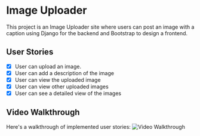 # Image Uploader

This project is an Image Uploader site where users can post an image with a caption using Django for the backend and Bootstrap to design a frontend.

## User Stories
- [x] User can upload an image. 
- [x] User can add a description of the image
- [x] User can view the uploaded image
- [x] User can view other uploaded images
- [x] User can see a detailed view of the images

## Video Walkthrough

Here's a walkthrough of implemented user stories:
<img src='http://g.recordit.co/YxviYdYjn6.gif' title='Video Walkthrough' width='' alt='Video Walkthrough' />

